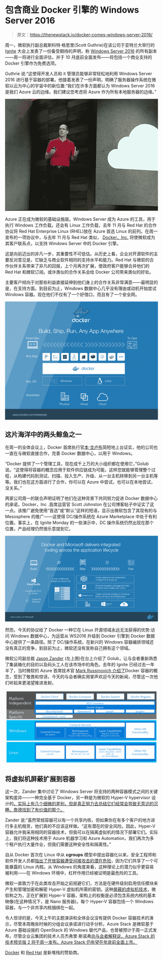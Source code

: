 # 包含商业 Docker 引擎的 Windows Server 2016

> 原文：<https://thenewstack.io/docker-comes-windows-server-2016/>

周一，微软执行副总裁斯科特·格思里(Scott Guthrie)在该公司于亚特兰大举行的 [Ignite](https://ignite.microsoft.com/#fbid=80t92Pfq-At) 大会上发表了一份备受期待的声明，称 [Windows Server 2016](https://www.microsoft.com/en-us/cloud-platform/windows-server) 的所有副本——周一将进行全面评估，并于 10 月底前全面发布——将包括一个商业支持的 Docker 引擎作为免费选项。

Guthrie 说:“这使得开发人员和 it 管理员能够非常轻松地利用 Windows Server 2016 进行基于容器的部署。他接着发表了一份声明，明确了服务器操作系统在微软以云为中心的宇宙中的新位置:“我们在许多方面都认为 Windows Server 2016 是我们 Azure 云的边缘。我们建议您考虑将 Azure 作为所有本地服务器的边缘。”

![160926-01-ignite-02-scott-guthrie](img/e287c15b8f958d7ce65e2f5664d0f858.png)

Azure 正在成为微软的基础设施层。Windows Server 成为 Azure 的工具，用于执行 Windows 工作负载。还会有 Linux 工作负载，去年 11 月与 Red Hat 的合作协议将 Red Hat Enterprise Linux (RHEL)放在 Azure 首选 Linux 的前列。在周一宣布的一项协议中，与去年 11 月与 Red Hat 类似， [Docker，Inc.](https://www.mirantis.com/software/docker/kubernetes/) 将使微软成为其客户联系点，以支持 Windows Server 中的 Docker 引擎。

这是向前迈出的非凡一步，其重要性不可低估。从历史上看，企业对开源软件的主要反对意见是，它缺乏与商业软件相同的支持水平和能力。Red Hat 与微软的合作伙伴关系带来了非凡的回报，上个月再次扩展，使政府客户能够合并他们的 Red Hat 和微软订阅。或许类似的合作关系会给 Docker 公司带来类似的好处。

主要客户倾向于对那些利益直接延伸到他们身上的合作关系非常满意——最明显的是，在支持方面。到目前为止，Windows 数据中心几乎没有理由或动机开始尝试 Windows 容器。现在他们不仅有了一个好借口，而且有了一个安全网。

[![dockerprop](img/2c8c1d4ef20151bd6668d5838a64f540.png)](https://blog.docker.com/2016/09/dockerforws2016/)

## 这片海洋中的两头鲸鱼之一

在周一的全体会议上，Docker 首席执行官[本·戈卢布](https://www.linkedin.com/in/bengolub)简短地上台证实，他的公司也一直在与微软直接合作，完善 Docker 数据中心，以用于 Windows。

“Docker 提供了一个管理工具，现在成千上万的大小组织都在使用它，”Golub 说。“这使得将容器的概念应用于软件供应链成为可能，这样您就能够管理整个过程，从构建代码到测试、扫描、投入生产、升级、从一台主机转移到另一台主机等等。我们也在这方面进行了合作，你可以在 Azure 中尝试，也可以在本地尝试，没关系。”

两家公司周一的联合声明证明了他们在这种背景下共同努力促进 Docker 数据中心的承诺，Docker，Inc .首席运营官 Scott Johnston 在公司博客帖子中证实了这一点。该推广避免使用“首选”或“默认”这样的短语，显示出微软包含了其现有的与 Mesosphere 的推广——这使得 DC/操作系统在 Azure Marketplace 中处于有利位置。事实上，在 Ignite Monday 的一些演示中，DC 操作系统仍然出现在那个位置，产品经理仍然很乐意提到它。

[![docker-datacenter](img/a4cd598c1c93b1f5fab7da36db6e4598.png)](https://blog.docker.com/2016/09/docker-microsoft-partnership/)

然而，今天的协议给了 Docker 一种它在 Linux 开源领域永远无法获得的优势:访问 Windows 数据中心，为运营从 WS2016 升级到 Docker 引擎到 Docker 数据中心提供了一条路径。除了 DC/操作系统，在新兴的 Windows 容器编排领域还没有真正的竞争，到目前为止，微软还没有宣称自己拥有这个领域。

微软公司副总裁 [Jason Zander](https://www.linkedin.com/in/jason-zander-62780637) (左上图)在台上介绍了 Golub，让与会者重新熟悉了集装箱化的目的以及码头工人在该市场中的角色。去年的 Ignite 已经过去一年半了，当时微软的 Azure 首席技术官 [Mark Russinovich 介绍了](https://thenewstack.io/docker-just-changed-windows-server-as-we-know-it/)Docker 容器的概念，受到了敬畏和惊讶。今天的与会者确实用掌声欢迎今天的新闻，尽管这一次他们听起来更渴望推进发射。

[![dockerstack](img/7281cf124bf27593c07e0c5e7ebe6db9.png)](https://blog.docker.com/2016/09/dockerforws2016/)

## 将虚拟机屏蔽扩展到容器

这一次，Zander 集中讨论了 Windows Server 将支持的两种容器模式之间的关键架构差异——一种完全基于 Docker，另一种是为微软的 Hyper-V hypervisor 设计的[。实际上有几个细微的差别，但是真正努力去总结它们经常会导致无意识的沉睡。詹德找到了有价值的那个。](https://thenewstack.io/microsoft-secures-the-windows-docker-container/)

Zander 说:“虽然常规容器可以有一个共享内核，但如果你在有多个客户的地方进行多主机租赁，他们真的不应该这样做。“这有潜在的安全风险。因此，Hyper-V 容器允许我采用相同的容器技术，但我可以在隔离虚拟机的情况下部署它们。实际上，我们将这种技术用于 Azure 机器学习和 Azure Automation，我们再次为多个租户执行大量作业，但我们需要这种安全性和隔离性。”

自从 Docker 首次在 Linux 中从 **cgroups** 模型中提出容器化以来，安全工程师和软件开发人员都[指出了开放容器遭受间接攻击的潜在危险](http://www.cmswire.com/information-management/docker-engineer-our-containers-are-secure/)，因为它们共享了一个可能暴露的 Linux 内核。从 Windows 的角度来看，这种理论上的潜力似乎更容易被利用——在 Windows 环境中，杠杆作用已经被证明是最危险的工具。

微软一直致力于在此类攻击开始之前规避它们，方法是在硬件级别启用信任模块来产生和管理加密和解密 Hyper-V 虚拟机所需的密钥。这种[屏蔽的虚拟机技术](https://blogs.technet.microsoft.com/datacentersecurity/2016/03/16/windows-server-2016-and-host-guardian-service-for-shielded-vms/)，微软称之为，正在扩展到 Hyper-V 容器，架构上的权衡是必须包含系统内核的基本映像(在这种情况下，是 Nano 服务器)。每个 Hyper-V 容器包括一个 Windows 容器，与一个非共享内核捆绑在一起。

令人惊讶的是，今天上午的主题演讲和全体会议没有提供 Docker 容器技术的演示，尽管本周晚些时候的分组会议承诺进行动手分析。Azure Stack 是微软基于 Azure 基础设施的 OpenStack 的 Windows 替代产品，也曾被预计于周一正式发布，尽管企业云集团的技术人员杰弗里·斯诺弗[向与会者解释说，Azure Stack 的技术预览版 2 将于周一发布。Azure Stack 仍有望在年底前全面上市。](https://twitter.com/jsnover)

[Docker](https://www.mirantis.com/software/docker/kubernetes/) 和 [Red Hat](https://www.openshift.com/) 是新堆栈的赞助商。

<svg xmlns:xlink="http://www.w3.org/1999/xlink" viewBox="0 0 68 31" version="1.1"><title>Group</title> <desc>Created with Sketch.</desc></svg>